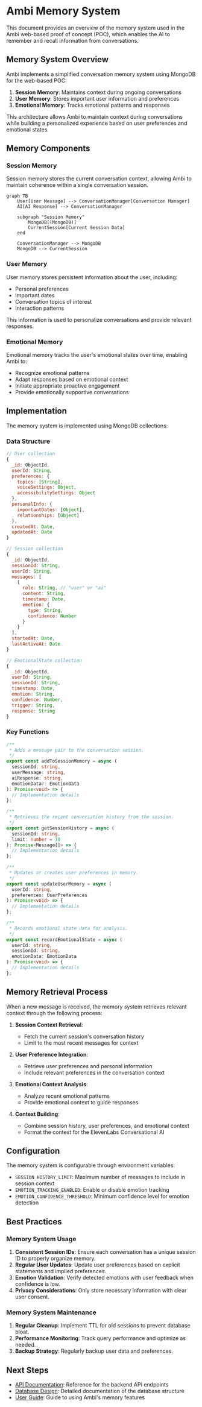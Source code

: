 # Ambi Memory System

This document provides an overview of the memory system used in the Ambi web-based proof of concept (POC), which enables the AI to remember and recall information from conversations.

## Memory System Overview

Ambi implements a simplified conversation memory system using MongoDB for the web-based POC:

1. **Session Memory**: Maintains context during ongoing conversations
2. **User Memory**: Stores important user information and preferences
3. **Emotional Memory**: Tracks emotional patterns and responses

This architecture allows Ambi to maintain context during conversations while building a personalized experience based on user preferences and emotional states.

## Memory Components

### Session Memory

Session memory stores the current conversation context, allowing Ambi to maintain coherence within a single conversation session.

```mermaid
graph TB
    User[User Message] --> ConversationManager[Conversation Manager]
    AI[AI Response] --> ConversationManager
    
    subgraph "Session Memory"
        MongoDB[(MongoDB)]
        CurrentSession[Current Session Data]
    end
    
    ConversationManager --> MongoDB
    MongoDB --> CurrentSession
```

### User Memory

User memory stores persistent information about the user, including:

- Personal preferences
- Important dates
- Conversation topics of interest
- Interaction patterns

This information is used to personalize conversations and provide relevant responses.

### Emotional Memory

Emotional memory tracks the user's emotional states over time, enabling Ambi to:

- Recognize emotional patterns
- Adapt responses based on emotional context
- Initiate appropriate proactive engagement
- Provide emotionally supportive conversations

## Implementation

The memory system is implemented using MongoDB collections:

### Data Structure

```javascript
// User collection
{
  _id: ObjectId,
  userId: String,
  preferences: {
    topics: [String],
    voiceSettings: Object,
    accessibilitySettings: Object
  },
  personalInfo: {
    importantDates: [Object],
    relationships: [Object]
  },
  createdAt: Date,
  updatedAt: Date
}

// Session collection
{
  _id: ObjectId,
  sessionId: String,
  userId: String,
  messages: [
    {
      role: String, // "user" or "ai"
      content: String,
      timestamp: Date,
      emotion: {
        type: String,
        confidence: Number
      }
    }
  ],
  startedAt: Date,
  lastActiveAt: Date
}

// EmotionalState collection
{
  _id: ObjectId,
  userId: String,
  sessionId: String,
  timestamp: Date,
  emotion: String,
  confidence: Number,
  trigger: String,
  response: String
}
```

### Key Functions

```typescript
/**
 * Adds a message pair to the conversation session.
 */
export const addToSessionMemory = async (
  sessionId: string,
  userMessage: string,
  aiResponse: string,
  emotionData?: EmotionData
): Promise<void> => {
  // Implementation details
};

/**
 * Retrieves the recent conversation history from the session.
 */
export const getSessionHistory = async (
  sessionId: string,
  limit: number = 10
): Promise<Message[]> => {
  // Implementation details
};

/**
 * Updates or creates user preferences in memory.
 */
export const updateUserMemory = async (
  userId: string,
  preferences: UserPreferences
): Promise<void> => {
  // Implementation details
};

/**
 * Records emotional state data for analysis.
 */
export const recordEmotionalState = async (
  userId: string,
  sessionId: string,
  emotionData: EmotionData
): Promise<void> => {
  // Implementation details
};
```

## Memory Retrieval Process

When a new message is received, the memory system retrieves relevant context through the following process:

1. **Session Context Retrieval**:
   - Fetch the current session's conversation history
   - Limit to the most recent messages for context

2. **User Preference Integration**:
   - Retrieve user preferences and personal information
   - Include relevant preferences in the conversation context

3. **Emotional Context Analysis**:
   - Analyze recent emotional patterns
   - Provide emotional context to guide responses

4. **Context Building**:
   - Combine session history, user preferences, and emotional context
   - Format the context for the ElevenLabs Conversational AI

## Configuration

The memory system is configurable through environment variables:

- `SESSION_HISTORY_LIMIT`: Maximum number of messages to include in session context
- `EMOTION_TRACKING_ENABLED`: Enable or disable emotion tracking
- `EMOTION_CONFIDENCE_THRESHOLD`: Minimum confidence level for emotion detection

## Best Practices

### Memory System Usage

1. **Consistent Session IDs**: Ensure each conversation has a unique session ID to properly organize memory.
2. **Regular User Updates**: Update user preferences based on explicit statements and implied preferences.
3. **Emotion Validation**: Verify detected emotions with user feedback when confidence is low.
4. **Privacy Considerations**: Only store necessary information with clear user consent.

### Memory System Maintenance

1. **Regular Cleanup**: Implement TTL for old sessions to prevent database bloat.
2. **Performance Monitoring**: Track query performance and optimize as needed.
3. **Backup Strategy**: Regularly backup user data and preferences.

## Next Steps

- [API Documentation](../api/README.md): Reference for the backend API endpoints
- [Database Design](../database/README.md): Detailed documentation of the database structure
- [User Guide](../tutorials/user-guide.md): Guide to using Ambi's memory features
